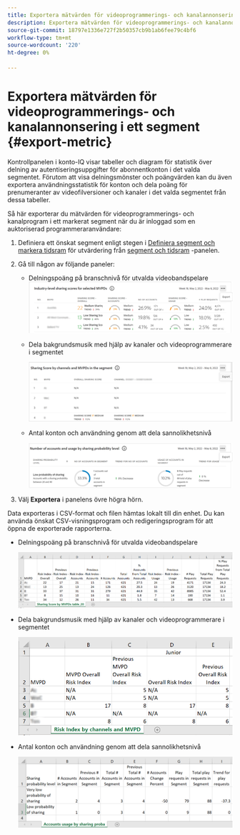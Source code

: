 ```yaml
---
title: Exportera mätvärden för videoprogrammerings- och kanalannonsering i ett segment
description: Exportera mätvärden för videoprogrammerings- och kanalannonsering i ett segment
source-git-commit: 18797e1336e727f2b50357cb9b1ab6fee79c4bf6
workflow-type: tm+mt
source-wordcount: '220'
ht-degree: 0%

---
```



# Exportera mätvärden för videoprogrammerings- och kanalannonsering i ett segment {#export-metric}

Kontrollpanelen i konto-IQ visar tabeller och diagram för statistik över delning av autentiseringsuppgifter för abonnentkonton i det valda segmentet. Förutom att visa delningsmönster och poängvärden kan du även exportera användningsstatistik för konton och dela poäng för prenumeranter av videofilversioner och kanaler i det valda segmentet från dessa tabeller.

Så här exporterar du mätvärden för videoprogrammerings- och kanalprogram i ett markerat segment när du är inloggad som en auktoriserad programmeraranvändare:

1. Definiera ett önskat segment enligt stegen i [Definiera segment och markera tidsram](/help/AccountIQ/howto-select-segment-timeframe.md) för utvärdering från [segment och tidsram](/help/AccountIQ/segments-timeframe.md) -panelen.

1. Gå till någon av följande paneler:

   * Delningspoäng på branschnivå för utvalda videobandspelare
      ![](assets/ind-sharpanel-export-option.png)

   * Dela bakgrundsmusik med hjälp av kanaler och videoprogrammerare i segmentet

      ![](assets/sharscorepanel-export-option.png)

   * Antal konton och användning genom att dela sannolikhetsnivå

      ![](assets/usage-panel-export-option.png)

1. Välj **Exportera** i panelens övre högra hörn.

Data exporteras i CSV-format och filen hämtas lokalt till din enhet. Du kan använda önskat CSV-visningsprogram och redigeringsprogram för att öppna de exporterade rapporterna.

* Delningspoäng på branschnivå för utvalda videobandspelare

   ![](assets/export-ind-sharing-score.png)

* Dela bakgrundsmusik med hjälp av kanaler och videoprogrammerare i segmentet

   ![](assets/export-risk-index-by-mvpdchannels.png)

* Antal konton och användning genom att dela sannolikhetsnivå

   ![](assets/export-acc-usage.png)

